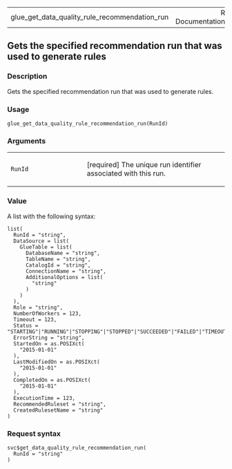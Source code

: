 <table style="width: 100%;">
<tbody>
<tr class="odd">
<td>glue_get_data_quality_rule_recommendation_run</td>
<td style="text-align: right;">R Documentation</td>
</tr>
</tbody>
</table>

## Gets the specified recommendation run that was used to generate rules

### Description

Gets the specified recommendation run that was used to generate rules.

### Usage

    glue_get_data_quality_rule_recommendation_run(RunId)

### Arguments

<table>
<colgroup>
<col style="width: 35%" />
<col style="width: 65%" />
</colgroup>
<tbody>
<tr class="odd">
<td><code
id="glue_get_data_quality_rule_recommendation_run_:_RunId">RunId</code></td>
<td><p>[required] The unique run identifier associated with this
run.</p></td>
</tr>
</tbody>
</table>

### Value

A list with the following syntax:

    list(
      RunId = "string",
      DataSource = list(
        GlueTable = list(
          DatabaseName = "string",
          TableName = "string",
          CatalogId = "string",
          ConnectionName = "string",
          AdditionalOptions = list(
            "string"
          )
        )
      ),
      Role = "string",
      NumberOfWorkers = 123,
      Timeout = 123,
      Status = "STARTING"|"RUNNING"|"STOPPING"|"STOPPED"|"SUCCEEDED"|"FAILED"|"TIMEOUT",
      ErrorString = "string",
      StartedOn = as.POSIXct(
        "2015-01-01"
      ),
      LastModifiedOn = as.POSIXct(
        "2015-01-01"
      ),
      CompletedOn = as.POSIXct(
        "2015-01-01"
      ),
      ExecutionTime = 123,
      RecommendedRuleset = "string",
      CreatedRulesetName = "string"
    )

### Request syntax

    svc$get_data_quality_rule_recommendation_run(
      RunId = "string"
    )

